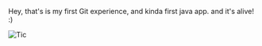 Hey, that's is my first Git experience, and kinda first java app. and it's alive! :)


![Tic](https://pp.userapi.com/c638616/v638616498/3d8db/ctUXwKGd0nA.jpg)
